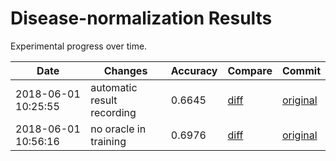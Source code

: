 # Disease-normalization Results

Experimental progress over time.

| Date | Changes | Accuracy | Compare | Commit |
| ---- | ------- | -------- | ------- | ------ |
2018-06-01 10:25:55 | automatic result recording | 0.6645 | [diff](../../commit/45b43bd2f376a663c24a0229054ad81c65988071) | [original](https://github.com/en-dash/disease-normalization/commit/50c8e01a8dd8da51af19b6ec261aeb6f1320178b)
2018-06-01 10:56:16 | no oracle in training | 0.6976 | [diff](../../commit/1087296d229ff3673ce443fedcd5a9dc79d84583) | [original](https://github.com/en-dash/disease-normalization/commit/50c8e01a8dd8da51af19b6ec261aeb6f1320178b)
